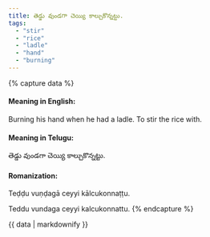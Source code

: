 ```yaml
---
title: తెడ్డు వుండగా చెయ్యి కాల్చుకొన్నట్టు.
tags:
  - "stir"
  - "rice"
  - "ladle"
  - "hand"
  - "burning"
---
```


{% capture data %}
#### Meaning in English:
Burning his hand when he had a ladle.
To stir the rice with.

#### Meaning in Telugu:
తెడ్డు వుండగా చెయ్యి కాల్చుకొన్నట్టు.

#### Romanization:
Teḍḍu vuṇḍagā ceyyi kālcukonnaṭṭu.

Teddu vundaga ceyyi kalcukonnattu.
{% endcapture %}

{{ data | markdownify }}

